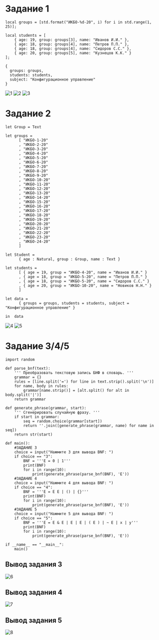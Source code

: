 
# **Задание 1**

```
local groups = [std.format("ИКБО-%d-20", i) for i in std.range(1, 25)];

local students = [
    { age: 19, group: groups[3], name: "Иванов И.И." },
    { age: 18, group: groups[4], name: "Петров П.П." },
    { age: 18, group: groups[4], name: "Сидоров С.С." },
    { age: 20, group: groups[5], name: "Кузнецов К.К." }
];

{
  groups: groups,
  students: students,
  subject: "Конфигурационное управление"
}

```
![1](https://github.com/27Marina27/Konf_ypr/blob/main/конф.управление/photo_2024-10-20_21-30-54.jpg)
![2](https://github.com/27Marina27/Konf_ypr/blob/main/%D0%BA%D0%BE%D0%BD%D1%84.%D1%83%D0%BF%D1%80%D0%B0%D0%B2%D0%BB%D0%B5%D0%BD%D0%B8%D0%B5/photo_2024-10-20_21-31-03.jpg)
![3](https://github.com/27Marina27/Konf_ypr/blob/main/%D0%BA%D0%BE%D0%BD%D1%84.%D1%83%D0%BF%D1%80%D0%B0%D0%B2%D0%BB%D0%B5%D0%BD%D0%B8%D0%B5/photo_2024-10-20_21-31-09.jpg)
# **Задание 2**
```
let Group = Text

let groups =
      [ "ИКБО-1-20"
      , "ИКБО-2-20"
      , "ИКБО-3-20"
      , "ИКБО-4-20"
      , "ИКБО-5-20"
      , "ИКБО-6-20"
      , "ИКБО-7-20"
      , "ИКБО-8-20"
      , "ИКБО-9-20"
      , "ИКБО-10-20"
      , "ИКБО-11-20"
      , "ИКБО-12-20"
      , "ИКБО-13-20"
      , "ИКБО-14-20"
      , "ИКБО-15-20"
      , "ИКБО-16-20"
      , "ИКБО-17-20"
      , "ИКБО-18-20"
      , "ИКБО-19-20"
      , "ИКБО-20-20"
      , "ИКБО-21-20"
      , "ИКБО-22-20"
      , "ИКБО-23-20"
      , "ИКБО-24-20"
      ]

let Student =
      { age : Natural, group : Group, name : Text }

let students =
      [ { age = 19, group = "ИКБО-4-20", name = "Иванов И.И." }
      , { age = 18, group = "ИКБО-5-20", name = "Петров П.П." }
      , { age = 18, group = "ИКБО-5-20", name = "Сидоров С.С." }
      , { age = 20, group = "ИКБО-10-20", name = "Новиков Н.Н." }
      ]

let data =
      { groups = groups, students = students, subject = "Конфигурационное управление" }

in  data
```
![4](https://github.com/27Marina27/Konf_ypr/blob/main/%D0%BA%D0%BE%D0%BD%D1%84.%D1%83%D0%BF%D1%80%D0%B0%D0%B2%D0%BB%D0%B5%D0%BD%D0%B8%D0%B5/photo_2024-10-20_21-31-21.jpg)
![5](https://github.com/27Marina27/Konf_ypr/blob/main/%D0%BA%D0%BE%D0%BD%D1%84.%D1%83%D0%BF%D1%80%D0%B0%D0%B2%D0%BB%D0%B5%D0%BD%D0%B8%D0%B5/photo_2024-10-20_21-31-27.jpg)

# **Задание 3/4/5**
```
import random

def parse_bnf(text):
    ''' Преобразовать текстовую запись БНФ в словарь. '''
    grammar = {}
    rules = [line.split('=') for line in text.strip().split('\n')]
    for name, body in rules:
        grammar[name.strip()] = [alt.split() for alt in body.split('|')]
    return grammar

def generate_phrase(grammar, start):
    ''' Сгенерировать случайную фразу. '''
    if start in grammar:
        seq = random.choice(grammar[start])
        return ''.join([generate_phrase(grammar, name) for name in seq])
    return str(start)

def main():
    #ЗАДАНИЕ 3
    choice = input("Нажмите 3 для вывода BNF: ")
    if choice == "3":
        BNF = '''E = 0 | 1'''
        print(BNF)
        for i in range(10):
            print(generate_phrase(parse_bnf(BNF), 'E'))
    #ЗАДАНИЕ 4
    choice = input("Нажмите 4 для вывода BNF: ")
    if choice == "4":
        BNF = '''E = E E | () | {}'''
        print(BNF)
        for i in range(10):
            print(generate_phrase(parse_bnf(BNF), 'E'))
    #ЗАДАНИЕ 5
    choice = input("Нажмите 5 для вывода BNF: ")
    if choice == "5":
        BNF = '''E = E & E | E | E | ( E ) | ~ E | x | y'''
        print(BNF)
        for i in range(10):
            print(generate_phrase(parse_bnf(BNF), 'E'))

if __name__ == "__main__":
    main()
```
## Вывод задания 3
![6](https://github.com/27Marina27/Konf_ypr/blob/main/%D0%BA%D0%BE%D0%BD%D1%84.%D1%83%D0%BF%D1%80%D0%B0%D0%B2%D0%BB%D0%B5%D0%BD%D0%B8%D0%B5/photo_2024-10-20_21-31-32.jpg)
## Вывод задания 4
![7](https://github.com/27Marina27/Konf_ypr/blob/main/%D0%BA%D0%BE%D0%BD%D1%84.%D1%83%D0%BF%D1%80%D0%B0%D0%B2%D0%BB%D0%B5%D0%BD%D0%B8%D0%B5/photo_2024-10-20_21-31-37.jpg)
## Вывод задания 5
![8](https://github.com/27Marina27/Konf_ypr/blob/main/%D0%BA%D0%BE%D0%BD%D1%84.%D1%83%D0%BF%D1%80%D0%B0%D0%B2%D0%BB%D0%B5%D0%BD%D0%B8%D0%B5/photo_2024-10-20_21-31-42.jpg)
